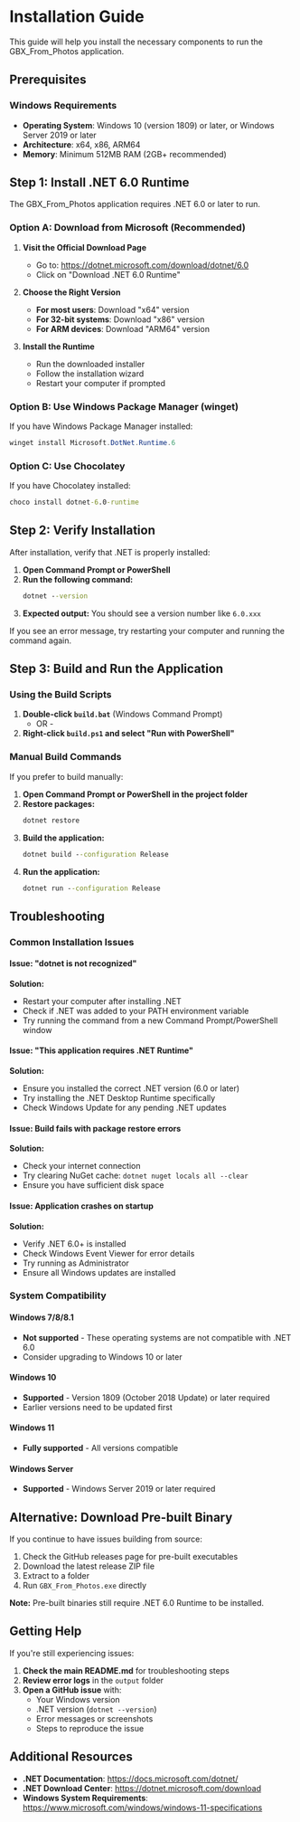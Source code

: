 # Installation Guide

This guide will help you install the necessary components to run the GBX_From_Photos application.

## Prerequisites

### Windows Requirements
- **Operating System**: Windows 10 (version 1809) or later, or Windows Server 2019 or later
- **Architecture**: x64, x86, ARM64
- **Memory**: Minimum 512MB RAM (2GB+ recommended)

## Step 1: Install .NET 6.0 Runtime

The GBX_From_Photos application requires .NET 6.0 or later to run.

### Option A: Download from Microsoft (Recommended)

1. **Visit the Official Download Page**
   - Go to: https://dotnet.microsoft.com/download/dotnet/6.0
   - Click on "Download .NET 6.0 Runtime"

2. **Choose the Right Version**
   - **For most users**: Download "x64" version
   - **For 32-bit systems**: Download "x86" version
   - **For ARM devices**: Download "ARM64" version

3. **Install the Runtime**
   - Run the downloaded installer
   - Follow the installation wizard
   - Restart your computer if prompted

### Option B: Use Windows Package Manager (winget)

If you have Windows Package Manager installed:

```powershell
winget install Microsoft.DotNet.Runtime.6
```

### Option C: Use Chocolatey

If you have Chocolatey installed:

```cmd
choco install dotnet-6.0-runtime
```

## Step 2: Verify Installation

After installation, verify that .NET is properly installed:

1. **Open Command Prompt or PowerShell**
2. **Run the following command:**
   ```cmd
   dotnet --version
   ```
3. **Expected output:** You should see a version number like `6.0.xxx`

If you see an error message, try restarting your computer and running the command again.

## Step 3: Build and Run the Application

### Using the Build Scripts

1. **Double-click `build.bat`** (Windows Command Prompt)
   - OR -
2. **Right-click `build.ps1` and select "Run with PowerShell"**

### Manual Build Commands

If you prefer to build manually:

1. **Open Command Prompt or PowerShell in the project folder**
2. **Restore packages:**
   ```cmd
   dotnet restore
   ```
3. **Build the application:**
   ```cmd
   dotnet build --configuration Release
   ```
4. **Run the application:**
   ```cmd
   dotnet run --configuration Release
   ```

## Troubleshooting

### Common Installation Issues

#### Issue: "dotnet is not recognized"
**Solution:**
- Restart your computer after installing .NET
- Check if .NET was added to your PATH environment variable
- Try running the command from a new Command Prompt/PowerShell window

#### Issue: "This application requires .NET Runtime"
**Solution:**
- Ensure you installed the correct .NET version (6.0 or later)
- Try installing the .NET Desktop Runtime specifically
- Check Windows Update for any pending .NET updates

#### Issue: Build fails with package restore errors
**Solution:**
- Check your internet connection
- Try clearing NuGet cache: `dotnet nuget locals all --clear`
- Ensure you have sufficient disk space

#### Issue: Application crashes on startup
**Solution:**
- Verify .NET 6.0+ is installed
- Check Windows Event Viewer for error details
- Try running as Administrator
- Ensure all Windows updates are installed

### System Compatibility

#### Windows 7/8/8.1
- **Not supported** - These operating systems are not compatible with .NET 6.0
- Consider upgrading to Windows 10 or later

#### Windows 10
- **Supported** - Version 1809 (October 2018 Update) or later required
- Earlier versions need to be updated first

#### Windows 11
- **Fully supported** - All versions compatible

#### Windows Server
- **Supported** - Windows Server 2019 or later required

## Alternative: Download Pre-built Binary

If you continue to have issues building from source:

1. Check the GitHub releases page for pre-built executables
2. Download the latest release ZIP file
3. Extract to a folder
4. Run `GBX_From_Photos.exe` directly

**Note:** Pre-built binaries still require .NET 6.0 Runtime to be installed.

## Getting Help

If you're still experiencing issues:

1. **Check the main README.md** for troubleshooting steps
2. **Review error logs** in the `output` folder
3. **Open a GitHub issue** with:
   - Your Windows version
   - .NET version (`dotnet --version`)
   - Error messages or screenshots
   - Steps to reproduce the issue

## Additional Resources

- **.NET Documentation**: https://docs.microsoft.com/dotnet/
- **.NET Download Center**: https://dotnet.microsoft.com/download
- **Windows System Requirements**: https://www.microsoft.com/windows/windows-11-specifications
